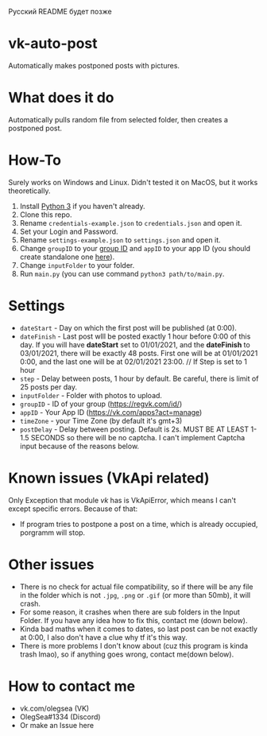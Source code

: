 Русский README будет позже

# vk-auto-post

Automatically makes postponed posts with pictures.

# What does it do

Automatically pulls random file from selected folder, then creates a postponed post.

# How-To

Surely works on Windows and Linux. Didn't tested it on MacOS, but it works theoretically.
1. Install [Python 3](https://www.python.org/downloads/) if you haven't already.
2. Clone this repo.
3. Rename ```credentials-example.json``` to ```credentials.json``` and open it.
4. Set your Login and Password.
5. Rename ```settings-example.json``` to ```settings.json``` and open it.
6. Change ```groupID``` to your [group ID](https://regvk.com/id/) and ```appID``` to your app ID (you should create standalone one [here](https://vk.com/apps?act=manage)).
7. Change ```inputFolder``` to your folder.
8. Run ```main.py``` (you can use command ```python3 path/to/main.py```.

# Settings
* ```dateStart``` - Day on which the first post will be published (at 0:00).
* ```dateFinish``` - Last post wlll be posted exactly 1 hour before 0:00 of this day.
If you will have **dateStart** set to 01/01/2021, and the **dateFinish** to 03/01/2021, there will be exactly 48 posts. First one will be at 01/01/2021 0:00, and the last one will be at 02/01/2021 23:00. // If Step is set to 1 hour
* ```step``` - Delay between posts, 1 hour by default. Be careful, there is limit of 25 posts per day.
* ```inputFolder``` - Folder with photos to upload.
* ```groupID``` - ID of your group (https://regvk.com/id/)
* ```appID``` - Your App ID (https://vk.com/apps?act=manage)
* ```timeZone``` - your Time Zone (by default it's gmt+3)
* ```postDelay``` - Delay between posting. Default is 2s. MUST BE AT LEAST 1-1.5 SECONDS so there will be no captcha. I can't implement Captcha input because of the reasons below.

# Known issues (VkApi related)
Only Exception that module *vk* has is VkApiError, which means I can't except specific errors. Because of that:
* If program tries to postpone a post on a time, which is already occupied, porgramm will stop.
# Other issues
* There is no check for actual file compatibility, so if there will be any file in the folder which is not ```.jpg```, ```.png``` or ```.gif``` (or more than 50mb), it will crash.
* For some reason, it crashes when there are sub folders in the Input Folder. If you have any idea how to fix this, contact me (down below).
* Kinda bad maths when it comes to dates, so last post can be not exactly at 0:00, I also don't have a clue why tf it's this way.
* There is more problems I don't know about (cuz this program is kinda trash lmao), so if anything goes wrong, contact me(down below).

# How to contact me

* vk.com/olegsea (VK)
* OlegSea#1334 (Discord)
* Or make an Issue here
